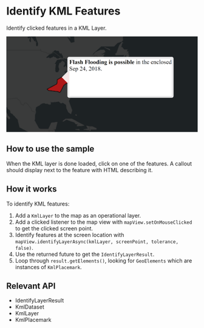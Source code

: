 <h1>Identify KML Features</h1>

<p>Identify clicked features in a KML Layer.</p>

<p><img src="IdentifyKMLFeatures.png"/></p>

<h2>How to use the sample</h2>

<p>When the KML layer is done loaded, click on one of the features. A callout should display next to the feature with HTML describing it.</p>

<h2>How it works</h2>

<p>To identify KML features:</p>

<ol>
  <li>Add a <code>KmlLayer</code> to the map as an operational layer.</li>
  <li>Add a clicked listener to the map view with <code>mapView.setOnMouseClicked</code> to get the clicked screen point.</li>
  <li>Identify features at the screen location with <code>mapView.identifyLayerAsync(kmlLayer, screenPoint, tolerance, false)</code>.</li>
  <li>Use the returned future to get the <code>IdentifyLayerResult</code>.</li>
  <li>Loop through <code>result.getElements()</code>, looking for <code>GeoElements</code> which are instances of <code>KmlPlacemark</code>.</li>
</ol>

<h2>Relevant API</h2>

<ul>
  <li>IdentifyLayerResult</li>
  <li>KmlDataset</li>
  <li>KmlLayer</li>
  <li>KmlPlacemark</li>
</ul>

